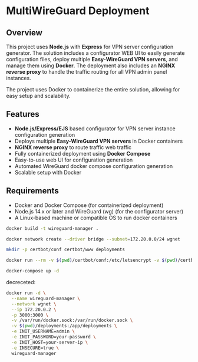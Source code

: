 # MultiWireGuard Deployment

## Overview

This project uses **Node.js** with **Express** for VPN server configuration generator. The solution includes a configurator WEB UI to easily generate configuration files, deploy multiple **Easy-WireGuard VPN servers**, and manage them using **Docker**. The deployment also includes an **NGINX reverse proxy** to handle the traffic routing for all VPN admin panel instances.

The project uses Docker to containerize the entire solution, allowing for easy setup and scalability.

## Features

- **Node.js/Express/EJS** based configurator for VPN server instance configuration generation
- Deploys multiple **Easy-WireGuard VPN servers** in Docker containers
- **NGINX reverse proxy** to route traffic web traffic
- Fully containerized deployment using **Docker Compose**
- Easy-to-use web UI for configuration generation
- Automated WireGuard docker compose configuration generation
- Scalable setup with Docker

## Requirements

- Docker and Docker Compose (for containerized deployment)
- Node.js 14.x or later and WireGuard (wg) (for the configurator server)
- A Linux-based machine or compatible OS to run docker containers

```sh
docker build -t wireguard-manager .
```

```sh
docker network create --driver bridge --subnet=172.20.0.0/24 wgnet
```

```sh
mkdir -p certbot/conf certbot/www deployments
```

```sh
docker run --rm -v $(pwd)/certbot/conf:/etc/letsencrypt -v $(pwd)/certbot/www:/var/www/certbot -p 80:80 certbot/certbot certonly --standalone --email your-email@domain.com --agree-tos --no-eff-email -d your-domain.com
```

```sh
docker-compose up -d
```

decreceted:

```sh
docker run -d \
  --name wireguard-manager \
  --network wgnet \
  --ip 172.20.0.2 \
  -p 3000:3000 \
  -v /var/run/docker.sock:/var/run/docker.sock \
  -v $(pwd)/deployments:/app/deployments \
  -e INIT_USERNAME=admin \
  -e INIT_PASSWORD=your-password \
  -e INIT_HOST=your-server-ip \
  -e INSECURE=true \
  wireguard-manager
```
